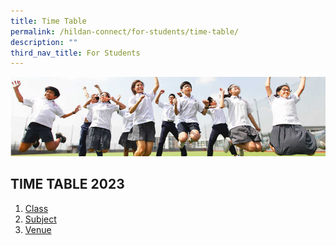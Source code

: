 ```yaml
---
title: Time Table
permalink: /hildan-connect/for-students/time-table/
description: ""
third_nav_title: For Students
---
```

![](/images/Hildan%20Matters/Time%20Table%20Banner.jpg)

TIME TABLE 2023
----------

1.  [Class](/files/TT%202023%20Semester%201%20(6%20Jan%202023)%20-%20Class.pdf)
2.  [Subject](/files/TT%202023%20Semester%201%20(6%20Jan%202023)%20-%20Subject.pdf)
3.  [Venue](/files/TT%202023%20Semester%201%20(6%20Jan%202023)%20-%20Venue.pdf)